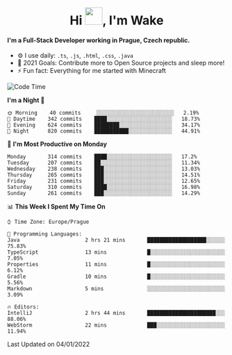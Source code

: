 <h1 align="center">Hi <img src="https://raw.githubusercontent.com/MrWakeCZ/MrWakeCZ/master/Hi.gif" width="40px" />, I'm Wake</h1>

#### I'm a Full-Stack Developer working in Prague, Czech republic.
- ⚙️ I use daily: `.ts`, `.js`, `.html`, `.css`, `.java`
- 🥅 2021 Goals: Contribute more to Open Source projects and sleep more!
- ⚡ Fun fact: Everything for me started with Minecraft

<!--START_SECTION:waka-->
![Code Time](http://img.shields.io/badge/Code%20Time-2%2C025%20hrs%2028%20mins-blue)

**I'm a Night 🦉** 

```text
🌞 Morning    40 commits     ░░░░░░░░░░░░░░░░░░░░░░░░░   2.19% 
🌆 Daytime    342 commits    ████░░░░░░░░░░░░░░░░░░░░░   18.73% 
🌃 Evening    624 commits    ████████░░░░░░░░░░░░░░░░░   34.17% 
🌙 Night      820 commits    ███████████░░░░░░░░░░░░░░   44.91%

```
📅 **I'm Most Productive on Monday** 

```text
Monday       314 commits    ████░░░░░░░░░░░░░░░░░░░░░   17.2% 
Tuesday      207 commits    ██░░░░░░░░░░░░░░░░░░░░░░░   11.34% 
Wednesday    238 commits    ███░░░░░░░░░░░░░░░░░░░░░░   13.03% 
Thursday     265 commits    ███░░░░░░░░░░░░░░░░░░░░░░   14.51% 
Friday       231 commits    ███░░░░░░░░░░░░░░░░░░░░░░   12.65% 
Saturday     310 commits    ████░░░░░░░░░░░░░░░░░░░░░   16.98% 
Sunday       261 commits    ███░░░░░░░░░░░░░░░░░░░░░░   14.29%

```


📊 **This Week I Spent My Time On** 

```text
⌚︎ Time Zone: Europe/Prague

💬 Programming Languages: 
Java                     2 hrs 21 mins       ███████████████████░░░░░░   75.83% 
TypeScript               13 mins             █░░░░░░░░░░░░░░░░░░░░░░░░   7.05% 
Properties               11 mins             █░░░░░░░░░░░░░░░░░░░░░░░░   6.12% 
Gradle                   10 mins             █░░░░░░░░░░░░░░░░░░░░░░░░   5.56% 
Markdown                 5 mins              ░░░░░░░░░░░░░░░░░░░░░░░░░   3.09%

🔥 Editors: 
IntelliJ                 2 hrs 44 mins       ██████████████████████░░░   88.06% 
WebStorm                 22 mins             ███░░░░░░░░░░░░░░░░░░░░░░   11.94%

```


 Last Updated on 04/01/2022
<!--END_SECTION:waka-->
